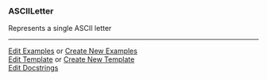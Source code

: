 ### <a id="McUtils.Parsers.RegexPatterns.ASCIILetter">ASCIILetter</a>
Represents a single ASCII letter



___

[Edit Examples](https://github.com/McCoyGroup/McUtils/edit/edit/ci/examples/ci/docs/McUtils/Parsers/RegexPatterns/ASCIILetter.md) or 
[Create New Examples](https://github.com/McCoyGroup/McUtils/new/edit/?filename=ci/examples/ci/docs/McUtils/Parsers/RegexPatterns/ASCIILetter.md) <br/>
[Edit Template](https://github.com/McCoyGroup/McUtils/edit/edit/ci/docs/ci/docs/McUtils/Parsers/RegexPatterns/ASCIILetter.md) or 
[Create New Template](https://github.com/McCoyGroup/McUtils/new/edit/?filename=ci/docs/templates/ci/docs/McUtils/Parsers/RegexPatterns/ASCIILetter.md) <br/>
[Edit Docstrings](https://github.com/McCoyGroup/McUtils/edit/edit/McUtils/Parsers/RegexPatterns/ASCIILetter/__init__.py?message=Update%20Docs)